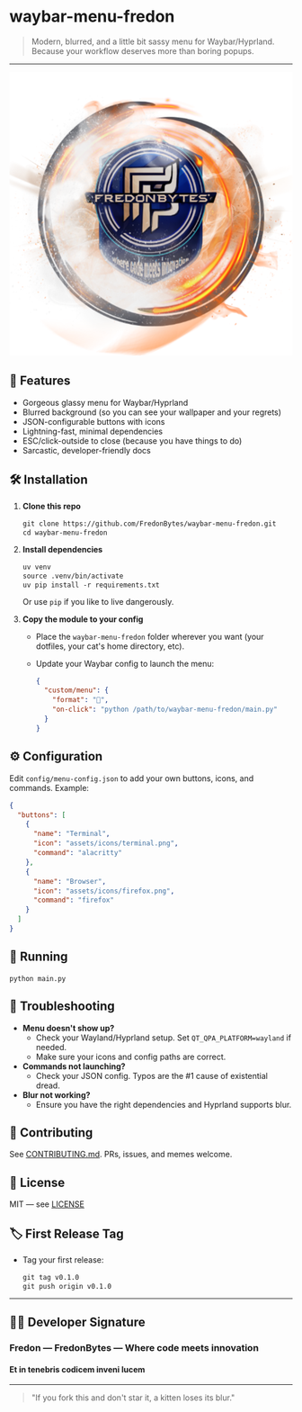# waybar-menu-fredon

> Modern, blurred, and a little bit sassy menu for Waybar/Hyprland. Because your workflow deserves more than boring popups.

---

![screenshot](assets/icons/favicon.svg)

## 🚀 Features

- Gorgeous glassy menu for Waybar/Hyprland
- Blurred background (so you can see your wallpaper and your regrets)
- JSON-configurable buttons with icons
- Lightning-fast, minimal dependencies
- ESC/click-outside to close (because you have things to do)
- Sarcastic, developer-friendly docs

## 🛠️ Installation

1. **Clone this repo**

   ```fish
   git clone https://github.com/FredonBytes/waybar-menu-fredon.git
   cd waybar-menu-fredon
   ```

2. **Install dependencies**

   ```fish
   uv venv
   source .venv/bin/activate
   uv pip install -r requirements.txt
   ```

   Or use `pip` if you like to live dangerously.

3. **Copy the module to your config**

   - Place the `waybar-menu-fredon` folder wherever you want (your dotfiles, your cat's home directory, etc).
   - Update your Waybar config to launch the menu:

     ```json
     {
       "custom/menu": {
         "format": "󰍉",
         "on-click": "python /path/to/waybar-menu-fredon/main.py"
       }
     }
     ```

## ⚙️ Configuration

Edit `config/menu-config.json` to add your own buttons, icons, and commands. Example:

```json
{
  "buttons": [
    {
      "name": "Terminal",
      "icon": "assets/icons/terminal.png",
      "command": "alacritty"
    },
    {
      "name": "Browser",
      "icon": "assets/icons/firefox.png",
      "command": "firefox"
    }
  ]
}
```

## 🏃 Running

```fish
python main.py
```

## 🧩 Troubleshooting

- **Menu doesn't show up?**
  - Check your Wayland/Hyprland setup. Set `QT_QPA_PLATFORM=wayland` if needed.
  - Make sure your icons and config paths are correct.
- **Commands not launching?**
  - Check your JSON config. Typos are the #1 cause of existential dread.
- **Blur not working?**
  - Ensure you have the right dependencies and Hyprland supports blur.

## 🤝 Contributing

See [CONTRIBUTING.md](CONTRIBUTING.md). PRs, issues, and memes welcome.

## 📜 License

MIT — see [LICENSE](LICENSE)

## 🏷️ First Release Tag

- Tag your first release:

  ```fish
  git tag v0.1.0
  git push origin v0.1.0
  ```

---

## 👨‍💻 Developer Signature

### Fredon — FredonBytes — Where code meets innovation

#### Et in tenebris codicem inveni lucem

---

> "If you fork this and don't star it, a kitten loses its blur."

